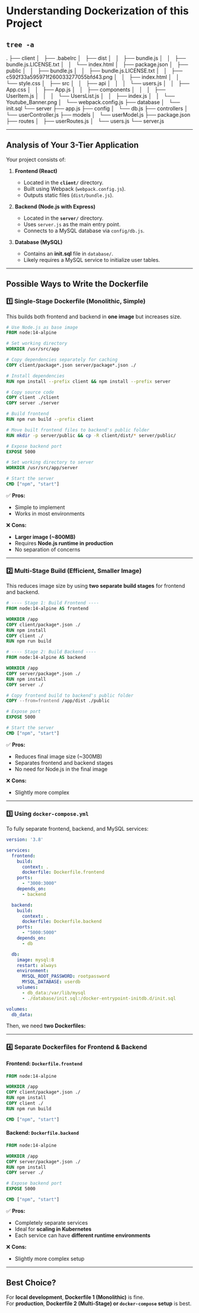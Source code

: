 # Understanding Dockerization of this Project

## `tree -a`
.
├── client
│   ├── .babelrc
│   ├── dist
│   │   ├── bundle.js
│   │   ├── bundle.js.LICENSE.txt
│   │   └── index.html
│   ├── package.json
│   ├── public
│   │   ├── bundle.js
│   │   ├── bundle.js.LICENSE.txt
│   │   ├── c592f33a595971f260033277055bfd43.png
│   │   ├── index.html
│   │   └── style.css
│   ├── src
│   │   ├── api
│   │   │   └── users.js
│   │   ├── App.css
│   │   ├── App.js
│   │   ├── components
│   │   │   ├── UserItem.js
│   │   │   └── UsersList.js
│   │   ├── index.js
│   │   └── Youtube_Banner.png
│   └── webpack.config.js
├── database
│   └── init.sql
└── server
    ├── app.js
    ├── config
    │   └── db.js
    ├── controllers
    │   └── userController.js
    ├── models
    │   └── userModel.js
    ├── package.json
    ├── routes
    │   ├── userRoutes.js
    │   └── users.js
    └── server.js

---
## **Analysis of Your 3-Tier Application**

Your project consists of:

1. **Frontend (React)**
    - Located in the **`client/`** directory.
    - Built using Webpack (`webpack.config.js`).
    - Outputs static files (`dist/bundle.js`).
    
2. **Backend (Node.js with Express)**
    - Located in the **`server/`** directory.
    - Uses `server.js` as the main entry point.
    - Connects to a MySQL database via `config/db.js`.
    
3. **Database (MySQL)**
    - Contains an **init.sql** file in `database/`.
    - Likely requires a MySQL service to initialize user tables.

---

## **Possible Ways to Write the Dockerfile**

### **1️⃣ Single-Stage Dockerfile (Monolithic, Simple)**

This builds both frontend and backend in **one image** but increases size.

```dockerfile
# Use Node.js as base image
FROM node:14-alpine

# Set working directory
WORKDIR /usr/src/app

# Copy dependencies separately for caching
COPY client/package*.json server/package*.json ./

# Install dependencies
RUN npm install --prefix client && npm install --prefix server

# Copy source code
COPY client ./client
COPY server ./server

# Build frontend
RUN npm run build --prefix client

# Move built frontend files to backend's public folder
RUN mkdir -p server/public && cp -R client/dist/* server/public/

# Expose backend port
EXPOSE 5000

# Set working directory to server
WORKDIR /usr/src/app/server

# Start the server
CMD ["npm", "start"]
```

✅ **Pros:**  
- Simple to implement  
- Works in most environments  

❌ **Cons:**  
- **Larger image (~800MB)**  
- Requires **Node.js runtime in production**  
- No separation of concerns  

---

### **2️⃣ Multi-Stage Build (Efficient, Smaller Image)**

This reduces image size by using **two separate build stages** for frontend and backend.

```dockerfile
# ---- Stage 1: Build Frontend ----
FROM node:14-alpine AS frontend

WORKDIR /app
COPY client/package*.json ./
RUN npm install
COPY client ./
RUN npm run build

# ---- Stage 2: Build Backend ----
FROM node:14-alpine AS backend

WORKDIR /app
COPY server/package*.json ./
RUN npm install
COPY server ./

# Copy frontend build to backend's public folder
COPY --from=frontend /app/dist ./public

# Expose port
EXPOSE 5000

# Start the server
CMD ["npm", "start"]
```

✅ **Pros:**  
- Reduces final image size (~300MB)  
- Separates frontend and backend stages  
- No need for Node.js in the final image  

❌ **Cons:**  
- Slightly more complex  

---

### **3️⃣ Using `docker-compose.yml`**

To fully separate frontend, backend, and MySQL services:

```yaml
version: '3.8'

services:
  frontend:
    build:
      context: .
      dockerfile: Dockerfile.frontend
    ports:
      - "3000:3000"
    depends_on:
      - backend

  backend:
    build:
      context: .
      dockerfile: Dockerfile.backend
    ports:
      - "5000:5000"
    depends_on:
      - db

  db:
    image: mysql:8
    restart: always
    environment:
      MYSQL_ROOT_PASSWORD: rootpassword
      MYSQL_DATABASE: userdb
    volumes:
      - db_data:/var/lib/mysql
      - ./database/init.sql:/docker-entrypoint-initdb.d/init.sql

volumes:
  db_data:
```

Then, we need **two Dockerfiles:**

---

### **4️⃣ Separate Dockerfiles for Frontend & Backend**

#### **Frontend: `Dockerfile.frontend`**

```dockerfile
FROM node:14-alpine

WORKDIR /app
COPY client/package*.json ./
RUN npm install
COPY client ./
RUN npm run build

CMD ["npm", "start"]
```

#### **Backend: `Dockerfile.backend`**

```dockerfile
FROM node:14-alpine

WORKDIR /app
COPY server/package*.json ./
RUN npm install
COPY server ./

# Expose backend port
EXPOSE 5000

CMD ["npm", "start"]
```

✅ **Pros:**  
- Completely separate services  
- Ideal for **scaling in Kubernetes**  
- Each service can have **different runtime environments**  

❌ **Cons:**  
- Slightly more complex setup  

---

## **Best Choice?**

For **local development**, **Dockerfile 1 (Monolithic)** is fine.  
For **production**, **Dockerfile 2 (Multi-Stage) or `docker-compose` setup** is best.  

